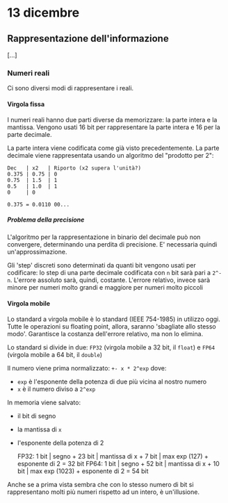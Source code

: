 # 13 dicembre

## Rappresentazione dell'informazione
[...]

### Numeri reali
Ci sono diversi modi di rappresentare i reali.

#### Virgola fissa
I numeri reali hanno due parti diverse da memorizzare: la parte intera e la
mantissa. Vengono usati 16 bit per rappresentare la parte intera e 16 per 
la parte decimale.

La parte intera viene codificata come già visto precedentemente. La parte 
decimale viene rappresentata usando un algoritmo del "prodotto per 2":

    Dec   | x2   | Riporto (x2 supera l'unità?)
    0.375 | 0.75 | 0
    0.75  | 1.5  | 1
    0.5   | 1.0  | 1
    0     | 0

    0.375 = 0.0110 00...

##### Problema della precisione
L'algoritmo per la rappresentazione in binario del decimale può non convergere,
determinando una perdita di precisione. E' necessaria quindi un'approssimazione.

Gli 'step' discreti sono determinati da quanti bit vengono usati per codificare:
lo step di una parte decimale codificata con `n` bit sarà pari a `2^-n`. L'errore
assoluto sarà, quindi, costante. L'errore relativo, invece sarà minore per
numeri molto grandi e maggiore per numeri molto piccoli

#### Virgola mobile
Lo standard a virgola mobile è lo standard (IEEE 754-1985) in utilizzo oggi. 
Tutte le operazioni su floating point, allora, saranno 'sbagliate allo stesso 
modo'. Garantisce la costanza dell'errore relativo, ma non lo elimina.

Lo standard si divide in due: `FP32` (virgola mobile a 32 bit, il `float`) e
`FP64` (virgola mobile a 64 bit, il `double`)

Il numero viene prima normalizzato: `+- x * 2^exp` dove:

- `exp` è l'esponente della potenza di due più vicina al nostro numero
- `x` è il numero diviso a `2^exp`

In memoria viene salvato:

- il bit di segno
- la mantissa di `x`
- l'esponente della potenza di 2

    
    FP32:
          1  bit | segno
        + 23 bit | mantissa di x
        + 7  bit | max exp (127) + esponente di 2
        = 32 bit
    FP64:
          1  bit | segno
        + 52 bit | mantissa di x
        + 10 bit | max exp (1023) + esponente di 2
        = 54 bit

Anche se a prima vista sembra che con lo stesso numero di bit si rappresentano
molti più numeri rispetto ad un intero, è un'illusione.
